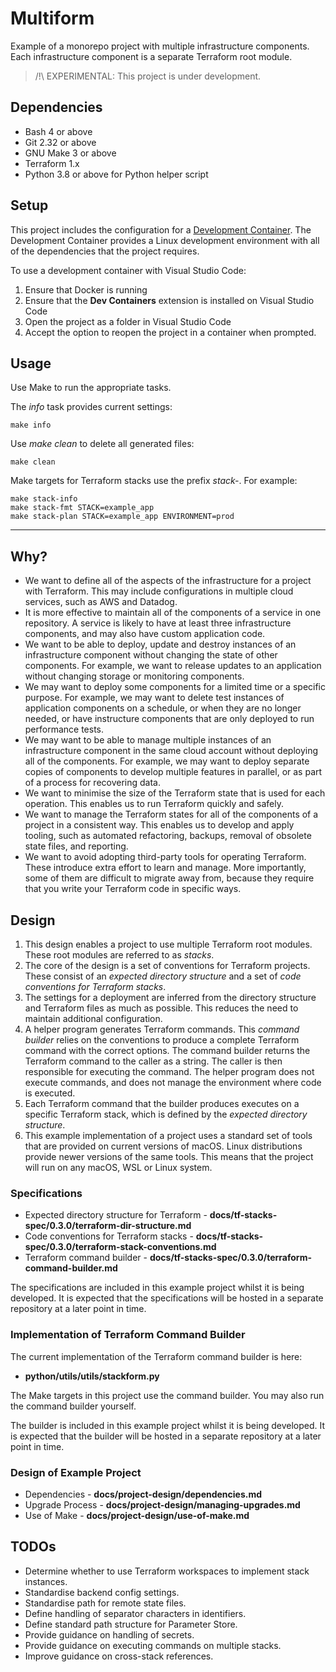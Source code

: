 # Multiform

Example of a monorepo project with multiple infrastructure components. Each infrastructure component is a separate Terraform root module.

> /!\ EXPERIMENTAL: This project is under development.

## Dependencies

- Bash 4 or above
- Git 2.32 or above
- GNU Make 3 or above
- Terraform 1.x
- Python 3.8 or above for Python helper script

## Setup

This project includes the configuration for a [Development Container](https://containers.dev/). The Development Container provides a Linux development environment with all of the dependencies that the project requires.

To use a development container with Visual Studio Code:

1. Ensure that Docker is running
2. Ensure that the **Dev Containers** extension is installed on Visual Studio Code
3. Open the project as a folder in Visual Studio Code
4. Accept the option to reopen the project in a container when prompted.

## Usage

Use Make to run the appropriate tasks.

The *info* task provides current settings:

    make info

Use *make clean* to delete all generated files:

    make clean

Make targets for Terraform stacks use the prefix *stack-*. For example:

    make stack-info
    make stack-fmt STACK=example_app
    make stack-plan STACK=example_app ENVIRONMENT=prod

---

## Why?

- We want to define all of the aspects of the infrastructure for a project with Terraform. This may include configurations in multiple cloud services, such as AWS and Datadog.
- It is more effective to maintain all of the components of a service in one repository. A service is likely to have at least three infrastructure components, and may also have custom application code.
- We want to be able to deploy, update and destroy instances of an infrastructure component without changing the state of other components. For example, we want to release updates to an application without changing storage or monitoring components.
- We may want to deploy some components for a limited time or a specific purpose. For example, we may want to delete test instances of application components on a schedule, or when they are no longer needed, or have instructure components that are only deployed to run performance tests.
- We may want to be able to manage multiple instances of an infrastructure component in the same cloud account without deploying all of the components. For example, we may want to deploy separate copies of components to develop multiple features in parallel, or as part of a process for recovering data.
- We want to minimise the size of the Terraform state that is used for each operation. This enables us to run Terraform quickly and safely.
- We want to manage the Terraform states for all of the components of a project in a consistent way. This enables us to develop and apply tooling, such as automated refactoring, backups, removal of obsolete state files, and reporting.
- We want to avoid adopting third-party tools for operating Terraform. These introduce extra effort to learn and manage. More importantly, some of them are difficult to migrate away from, because they require that you write your Terraform code in specific ways.

## Design 

1. This design enables a project to use multiple Terraform root modules. These root modules are referred to as *stacks*.
2. The core of the design is a set of conventions for Terraform projects. These consist of an *expected directory structure* and a set of *code conventions for Terraform stacks*.
3. The settings for a deployment are inferred from the directory structure and Terraform files as much as possible. This reduces the need to maintain additional configuration.
4. A helper program generates Terraform commands. This *command builder* relies on the conventions to produce a complete Terraform command with the correct options. The command builder returns the Terraform command to the caller as a string. The caller is then responsible for executing the command. The helper program does not execute commands, and does not manage the environment where code is executed.
5. Each Terraform command that the builder produces executes on a specific Terraform stack, which is defined by the *expected directory structure*.
6. This example implementation of a project uses a standard set of tools that are provided on current versions of macOS. Linux distributions provide newer versions of the same tools. This means that the project will run on any macOS, WSL or Linux system.

### Specifications

- Expected directory structure for Terraform - **docs/tf-stacks-spec/0.3.0/terraform-dir-structure.md**
- Code conventions for Terraform stacks - **docs/tf-stacks-spec/0.3.0/terraform-stack-conventions.md**
- Terraform command builder - **docs/tf-stacks-spec/0.3.0/terraform-command-builder.md**

The specifications are included in this example project whilst it is being developed. It is expected that the specifications will be hosted in a separate repository at a later point in time.

### Implementation of Terraform Command Builder

The current implementation of the Terraform command builder is here:

- **python/utils/utils/stackform.py**

The Make targets in this project use the command builder. You may also run the command builder yourself.

The builder is included in this example project whilst it is being developed. It is expected that the builder will be hosted in a separate repository at a later point in time.

### Design of Example Project

- Dependencies - **docs/project-design/dependencies.md**
- Upgrade Process - **docs/project-design/managing-upgrades.md**
- Use of Make - **docs/project-design/use-of-make.md**

## TODOs

- Determine whether to use Terraform workspaces to implement stack instances.
- Standardise backend config settings.
- Standardise path for remote state files.
- Define handling of separator characters in identifiers.
- Define standard path structure for Parameter Store.
- Provide guidance on handling of secrets.
- Provide guidance on executing commands on multiple stacks.
- Improve guidance on cross-stack references.
